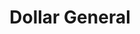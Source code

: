 ---
title: "Dollar General"
url: /boiling-springs/dollar-general-boiling-springs-road/
shop: variety store
---
